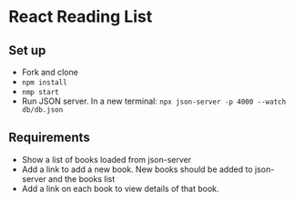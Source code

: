 # React Reading List

## Set up
- Fork and clone
- `npm install`
- `nmp start`
- Run JSON server. In a new terminal: `npx json-server -p 4000 --watch db/db.json`

## Requirements
- Show a list of books loaded from json-server
- Add a link to add a new book. New books should be added to json-server and the books list
- Add a link on each book to view details of that book.